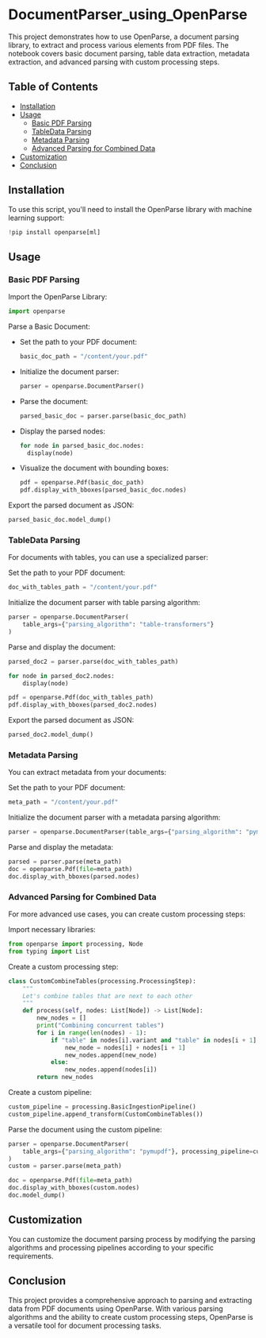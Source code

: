 # DocumentParser_using_OpenParse

This project demonstrates how to use OpenParse, a document parsing library, to extract and process various elements from PDF files. The notebook covers basic document parsing, table data extraction, metadata extraction, and advanced parsing with custom processing steps.

## Table of Contents

- [Installation](#installation)
- [Usage](#usage)
  - [Basic PDF Parsing](#basic-pdf-parsing)
  - [TableData Parsing](#tabledata-parsing)
  - [Metadata Parsing](#metadata-parsing)
  - [Advanced Parsing for Combined Data](#advanced-parsing-for-combined-data)
- [Customization](#customization)
- [Conclusion](#conclusion)

## Installation

To use this script, you'll need to install the OpenParse library with machine learning support:

```python
!pip install openparse[ml]
```
## Usage
### Basic PDF Parsing
Import the OpenParse Library:
```python
import openparse
```
Parse a Basic Document:
- Set the path to your PDF document:
  ```python
  basic_doc_path = "/content/your.pdf"
  ```
- Initialize the document parser:
  ```python
  parser = openparse.DocumentParser()
  ```
- Parse the document:
  ```python
  parsed_basic_doc = parser.parse(basic_doc_path)
  ```
- Display the parsed nodes:
  ```python
  for node in parsed_basic_doc.nodes:
    display(node)
  ```
- Visualize the document with bounding boxes:
  ```python
  pdf = openparse.Pdf(basic_doc_path)
  pdf.display_with_bboxes(parsed_basic_doc.nodes)
  ```
Export the parsed document as JSON:
```python
parsed_basic_doc.model_dump()
```
### TableData Parsing
For documents with tables, you can use a specialized parser:

Set the path to your PDF document:
```python
doc_with_tables_path = "/content/your.pdf"
```
Initialize the document parser with table parsing algorithm:
```python
parser = openparse.DocumentParser(
    table_args={"parsing_algorithm": "table-transformers"}
)
```
Parse and display the document:
```python
parsed_doc2 = parser.parse(doc_with_tables_path)

for node in parsed_doc2.nodes:
    display(node)

pdf = openparse.Pdf(doc_with_tables_path)
pdf.display_with_bboxes(parsed_doc2.nodes)
```
Export the parsed document as JSON:
```python
parsed_doc2.model_dump()
```
### Metadata Parsing
You can extract metadata from your documents:

Set the path to your PDF document:
```python
meta_path = "/content/your.pdf"
```
Initialize the document parser with a metadata parsing algorithm:
```python
parser = openparse.DocumentParser(table_args={"parsing_algorithm": "pymupdf"})
```
Parse and display the metadata:
```python
parsed = parser.parse(meta_path)
doc = openparse.Pdf(file=meta_path)
doc.display_with_bboxes(parsed.nodes)
```
### Advanced Parsing for Combined Data
For more advanced use cases, you can create custom processing steps:

Import necessary libraries:
```python
from openparse import processing, Node
from typing import List
```
Create a custom processing step:
```python
class CustomCombineTables(processing.ProcessingStep):
    """
    Let's combine tables that are next to each other
    """
    def process(self, nodes: List[Node]) -> List[Node]:
        new_nodes = []
        print("Combining concurrent tables")
        for i in range(len(nodes) - 1):
            if "table" in nodes[i].variant and "table" in nodes[i + 1].variant:
                new_node = nodes[i] + nodes[i + 1]
                new_nodes.append(new_node)
            else:
                new_nodes.append(nodes[i])
        return new_nodes
```
Create a custom pipeline:
```python
custom_pipeline = processing.BasicIngestionPipeline()
custom_pipeline.append_transform(CustomCombineTables())
```
Parse the document using the custom pipeline:
```python
parser = openparse.DocumentParser(
    table_args={"parsing_algorithm": "pymupdf"}, processing_pipeline=custom_pipeline
)
custom = parser.parse(meta_path)

doc = openparse.Pdf(file=meta_path)
doc.display_with_bboxes(custom.nodes)
doc.model_dump()
```
## Customization
You can customize the document parsing process by modifying the parsing algorithms and processing pipelines according to your specific requirements.

## Conclusion
This project provides a comprehensive approach to parsing and extracting data from PDF documents using OpenParse. 
With various parsing algorithms and the ability to create custom processing steps, OpenParse is a versatile tool for document processing tasks.
